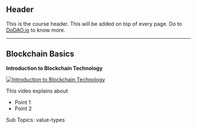 ## Header
This is the course header. This will be added on top of every page. Do to [DoDAO.io](https://www.dodao.io) to know more.

 ---
 
 ## Blockchain Basics
 
 **Introduction to Blockchain Technology**

[![Introduction to Blockchain Technology](https://img.youtube.com/vi/u70_rafPs-0/0.jpg)](https://www.youtube.com/watch?v=u70_rafPs-0)     

This video explains about
* Point 1
* Point 2
    

Sub Topics: value-types    
 
